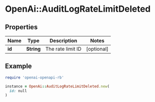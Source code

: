# OpenAi::AuditLogRateLimitDeleted

## Properties

| Name | Type | Description | Notes |
| ---- | ---- | ----------- | ----- |
| **id** | **String** | The rate limit ID | [optional] |

## Example

```ruby
require 'openai-openapi-rb'

instance = OpenAi::AuditLogRateLimitDeleted.new(
  id: null
)
```

